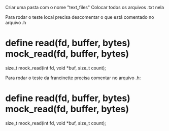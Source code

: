 
Criar uma pasta com o nome "text_files"
Colocar todos os arquivos .txt nela

Para rodar o teste local precisa descomentar o que está comentado no arquivo .h
# define read(fd, buffer, bytes) mock_read(fd, buffer, bytes)
size_t	mock_read(int fd, void *buf, size_t count);

Para rodar o teste da francinette precisa comentar no arquivo .h:
# define read(fd, buffer, bytes) mock_read(fd, buffer, bytes)
size_t	mock_read(int fd, void *buf, size_t count);
